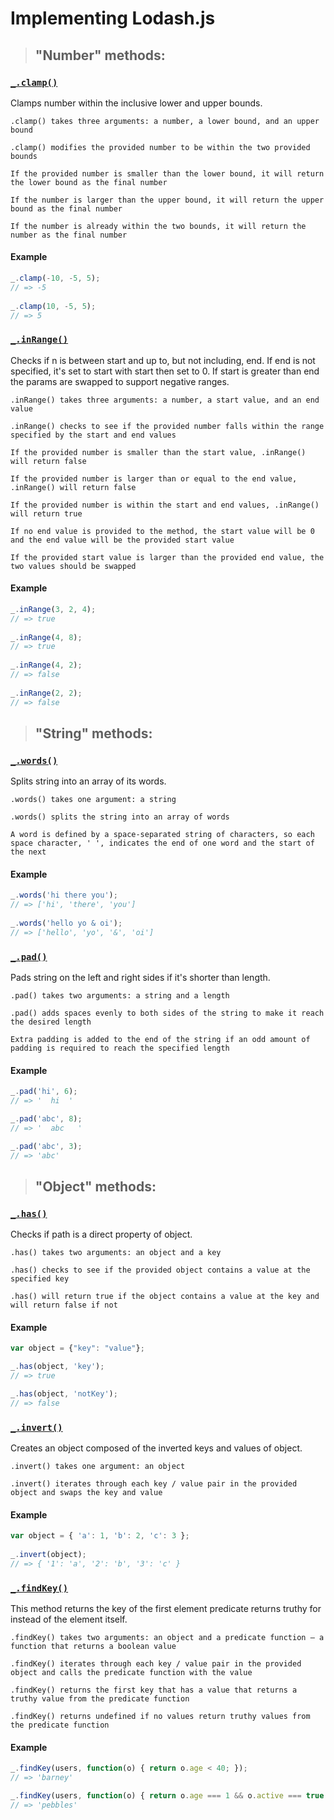 # Implementing Lodash.js

> ## "Number" methods:

### [`_.clamp()`](https://lodash.com/docs/4.17.15#clamp)

Clamps number within the inclusive lower and upper bounds.
```
.clamp() takes three arguments: a number, a lower bound, and an upper bound

.clamp() modifies the provided number to be within the two provided bounds

If the provided number is smaller than the lower bound, it will return the lower bound as the final number

If the number is larger than the upper bound, it will return the upper bound as the final number

If the number is already within the two bounds, it will return the number as the final number
```
#### Example
``` js
_.clamp(-10, -5, 5);
// => -5
 
_.clamp(10, -5, 5);
// => 5
```

### [`_.inRange()`](https://lodash.com/docs/4.17.15#inRange)

Checks if n is between start and up to, but not including, end. If end is not specified, it's set to start with start then set to 0. If start is greater than end the params are swapped to support negative ranges.
```
.inRange() takes three arguments: a number, a start value, and an end value

.inRange() checks to see if the provided number falls within the range specified by the start and end values

If the provided number is smaller than the start value, .inRange() will return false

If the provided number is larger than or equal to the end value, .inRange() will return false

If the provided number is within the start and end values, .inRange() will return true

If no end value is provided to the method, the start value will be 0 and the end value will be the provided start value

If the provided start value is larger than the provided end value, the two values should be swapped
```
#### Example
``` js
_.inRange(3, 2, 4);
// => true
 
_.inRange(4, 8);
// => true
 
_.inRange(4, 2);
// => false
 
_.inRange(2, 2);
// => false
```

> ## "String" methods:

### [`_.words()`](https://lodash.com/docs/4.17.15#words)

Splits string into an array of its words.

```
.words() takes one argument: a string

.words() splits the string into an array of words

A word is defined by a space-separated string of characters, so each space character, ' ', indicates the end of one word and the start of the next
```
#### Example
``` js
_.words('hi there you');
// => ['hi', 'there', 'you']
 
_.words('hello yo & oi');
// => ['hello', 'yo', '&', 'oi']
```

### [`_.pad()`](https://lodash.com/docs/4.17.15#pad)

Pads string on the left and right sides if it's shorter than length.

```
.pad() takes two arguments: a string and a length

.pad() adds spaces evenly to both sides of the string to make it reach the desired length

Extra padding is added to the end of the string if an odd amount of padding is required to reach the specified length
```
#### Example
``` js
_.pad('hi', 6);
// => '  hi  '

_.pad('abc', 8);
// => '  abc   '

_.pad('abc', 3);
// => 'abc'
```

> ## "Object" methods:

### [`_.has()`](https://lodash.com/docs/4.17.15#has)

Checks if path is a direct property of object.

```
.has() takes two arguments: an object and a key

.has() checks to see if the provided object contains a value at the specified key

.has() will return true if the object contains a value at the key and will return false if not
```

#### Example
``` js
var object = {"key": "value"};

_.has(object, 'key');
// => true

_.has(object, 'notKey');
// => false
```

### [`_.invert()`](https://lodash.com/docs/4.17.15#invert)

Creates an object composed of the inverted keys and values of object.
```
.invert() takes one argument: an object

.invert() iterates through each key / value pair in the provided object and swaps the key and value
```

#### Example
``` js
var object = { 'a': 1, 'b': 2, 'c': 3 };
 
_.invert(object);
// => { '1': 'a', '2': 'b', '3': 'c' }
```

### [`_.findKey()`](https://lodash.com/docs/4.17.15#findKey)

This method returns the key of the first element predicate returns truthy for instead of the element itself.
```
.findKey() takes two arguments: an object and a predicate function — a function that returns a boolean value

.findKey() iterates through each key / value pair in the provided object and calls the predicate function with the value

.findKey() returns the first key that has a value that returns a truthy value from the predicate function

.findKey() returns undefined if no values return truthy values from the predicate function
```

#### Example
``` js
_.findKey(users, function(o) { return o.age < 40; });
// => 'barney'

_.findKey(users, function(o) { return o.age === 1 && o.active === true });
// => 'pebbles'
```